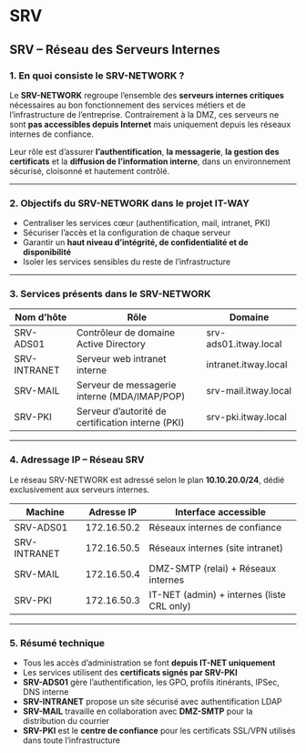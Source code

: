 # SRV

## SRV – Réseau des Serveurs Internes

### 1. En quoi consiste le SRV-NETWORK ?

Le **SRV-NETWORK** regroupe l’ensemble des **serveurs internes critiques** nécessaires au bon fonctionnement des services métiers et de l’infrastructure de l’entreprise. Contrairement à la DMZ, ces serveurs ne sont **pas accessibles depuis Internet** mais uniquement depuis les réseaux internes de confiance.

Leur rôle est d’assurer **l’authentification**, **la messagerie**, **la gestion des certificats** et la **diffusion de l’information interne**, dans un environnement sécurisé, cloisonné et hautement contrôlé.

---

### 2. Objectifs du SRV-NETWORK dans le projet IT-WAY

* Centraliser les services cœur (authentification, mail, intranet, PKI)
* Sécuriser l’accès et la configuration de chaque serveur
* Garantir un **haut niveau d’intégrité, de confidentialité et de disponibilité**
* Isoler les services sensibles du reste de l’infrastructure

---

### 3. Services présents dans le SRV-NETWORK

| Nom d’hôte   | Rôle                                              | Domaine               |
| ------------ | ------------------------------------------------- | --------------------- |
| SRV-ADS01    | Contrôleur de domaine Active Directory            | srv-ads01.itway.local |
| SRV-INTRANET | Serveur web intranet interne                      | intranet.itway.local  |
| SRV-MAIL     | Serveur de messagerie interne (MDA/IMAP/POP)      | srv-mail.itway.local  |
| SRV-PKI      | Serveur d’autorité de certification interne (PKI) | srv-pki.itway.local   |

---

### 4. Adressage IP – Réseau SRV

Le réseau SRV-NETWORK est adressé selon le plan **10.10.20.0/24**, dédié exclusivement aux serveurs internes.

| Machine      | Adresse IP | Interface accessible                       |
| ------------ | ---------- | ------------------------------------------ |
| SRV-ADS01    | 172.16.50.2 | Réseaux internes de confiance              |
| SRV-INTRANET | 172.16.50.5 | Réseaux internes (site intranet)           |
| SRV-MAIL     | 172.16.50.4 | DMZ-SMTP (relai) + Réseaux internes        |
| SRV-PKI      | 172.16.50.3 | IT-NET (admin) + internes (liste CRL only) |

---

### 5. Résumé technique

* Tous les accès d’administration se font **depuis IT-NET uniquement**
* Les services utilisent des **certificats signés par SRV-PKI**
* **SRV-ADS01** gère l’authentification, les GPO, profils itinérants, IPSec, DNS interne
* **SRV-INTRANET** propose un site sécurisé avec authentification LDAP
* **SRV-MAIL** travaille en collaboration avec **DMZ-SMTP** pour la distribution du courrier
* **SRV-PKI** est le **centre de confiance** pour les certificats SSL/VPN utilisés dans toute l’infrastructure
